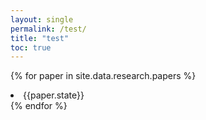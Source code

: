 ```yaml
---
layout: single
permalink: /test/
title: "test"
toc: true
---
```


{% for paper in site.data.research.papers %}
  <li>
  {{paper.state}}
  </li>
{% endfor %}
